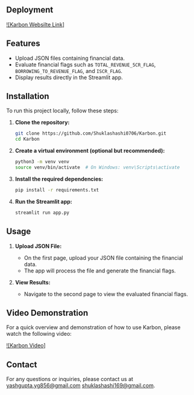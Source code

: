 ## Deployment
[![Karbon Websilte Link]](https://shuklashashi0706-karbon-frontendapp-z6mzll.streamlit.app/)

## Features

- Upload JSON files containing financial data.
- Evaluate financial flags such as `TOTAL_REVENUE_5CR_FLAG`, `BORROWING_TO_REVENUE_FLAG`, and `ISCR_FLAG`.
- Display results directly in the Streamlit app.

## Installation

To run this project locally, follow these steps:

1. **Clone the repository:**

    ```bash
    git clone https://github.com/Shuklashashi0706/Karbon.git
    cd Karbon
    ```

2. **Create a virtual environment (optional but recommended):**

    ```bash
    python3 -m venv venv
    source venv/bin/activate  # On Windows: venv\Scripts\activate
    ```

3. **Install the required dependencies:**

    ```bash
    pip install -r requirements.txt
    ```

4. **Run the Streamlit app:**

    ```bash
    streamlit run app.py
    ```

## Usage

1. **Upload JSON File:**
   - On the first page, upload your JSON file containing the financial data.
   - The app will process the file and generate the financial flags.

2. **View Results:**
   - Navigate to the second page to view the evaluated financial flags.

## Video Demonstration

For a quick overview and demonstration of how to use Karbon, please watch the following video:

[![Karbon Video]](https://www.loom.com/share/c351557fa3fb455ba7cba7ee4bed78a6?sid=3c8b133b-6734-4339-a84b-5c2ac308cde1)


## Contact

For any questions or inquiries, please contact us at [yashgupta.yg856@gmail.com](mailto:yashgupta.yg856@gmail.com) [shuklashashi169@gmail.com](mailto:shuklashashi169@gmail.com).

